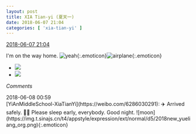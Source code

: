 ```yaml
---
layout: post
title: XIA Tian-yi (夏天一)
date: 2018-06-07 21:04
categories: [ 'xia-tian-yi' ]
---
```


<div class="weibo-info">
  <a href="https://weibo.com/6286030291/GkiDxmw3Z">2018-06-07 21:04</a>
</div>

I'm on the way home. ![yeah](https://img.t.sinajs.cn/t4/appstyle/expression/ext/normal/29/2018new_ye_org.png){:.emoticon}![airplane](https://img.t.sinajs.cn/t4/appstyle/expression/ext/normal/4a/2018new_feiji_org.png){:.emoticon}

<!-- more -->

<ul class="weibo-pic-list-1">
  <li class="weibo-pic">
    <a href="//wx2.sinaimg.cn/mw690/006RpxDlgy1fs2x0n441qj31sg2dsb2e.jpg"><img src="//wx2.sinaimg.cn/thumb150/006RpxDlgy1fs2x0n441qj31sg2dsb2e.jpg"/></a>
  </li>
  <li class="weibo-pic">
    <a href="//wx1.sinaimg.cn/mw690/006RpxDlgy1fs2x1qo8i4j31sg2dshdy.jpg"><img src="//wx1.sinaimg.cn/thumb150/006RpxDlgy1fs2x1qo8i4j31sg2dshdy.jpg"/></a>
  </li>
</ul>

*Comments*

<div class="weibo-info">2018-06-08 00:59</div>
[YiAnMiddleSchool-XiaTianYi](https://weibo.com/6286030291): ✈️ Arrived safely. ✌🏻 Please sleep early, everybody. Good night. ![moon](https://img.t.sinajs.cn/t4/appstyle/expression/ext/normal/d5/2018new_yueliang_org.png){:.emoticon}
